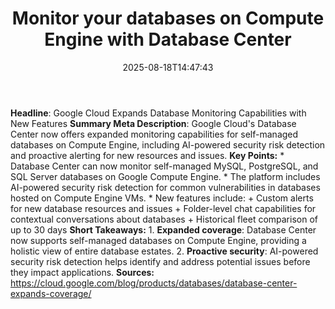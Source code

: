﻿---
title: "Monitor your databases on Compute Engine with Database Center"
date: "2025-08-18T14:47:43"
category: "Markets"
summary: ""
slug: "monitor your databases on compute engine with database cente"
source_urls:
  - "https://cloud.google.com/blog/products/databases/database-center-expands-coverage/"
seo:
  title: "Monitor your databases on Compute Engine with Database Center | Hash n Hedge"
  description: ""
  keywords: ["news", "markets", "brief"]
---
**Headline**: Google Cloud Expands Database Monitoring Capabilities with New Features  **Summary Meta Description**: Google Cloud's Database Center now offers expanded monitoring capabilities for self-managed databases on Compute Engine, including AI-powered security risk detection and proactive alerting for new resources and issues.  **Key Points:**  * Database Center can now monitor self-managed MySQL, PostgreSQL, and SQL Server databases on Google Compute Engine. * The platform includes AI-powered security risk detection for common vulnerabilities in databases hosted on Compute Engine VMs. * New features include: 	+ Custom alerts for new database resources and issues 	+ Folder-level chat capabilities for contextual conversations about databases 	+ Historical fleet comparison of up to 30 days  **Short Takeaways:**  1. **Expanded coverage**: Database Center now supports self-managed databases on Compute Engine, providing a holistic view of entire database estates. 2. **Proactive security**: AI-powered security risk detection helps identify and address potential issues before they impact applications.  **Sources:** https://cloud.google.com/blog/products/databases/database-center-expands-coverage/ 
